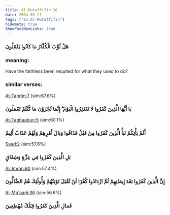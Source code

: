 ```yaml
---
title: Al-Mutaffifin:36
date: 2004-03-21
tags: ["83.Al-Mutaffifin"]
hidemeta: true 
ShowPostNavLinks: true 
---
```

### هَلْ ثُوِّبَ الْكُفَّارُ مَا كَانُوا يَفْعَلُونَ
### meaning: 
Have the faithless been requited for what they used to do?
### similar verses: 

[At-Tahrim:7](/66/7) (sim:67.6%)

### يَا أَيُّهَا الَّذِينَ كَفَرُوا لَا تَعْتَذِرُوا الْيَوْمَ ۖ إِنَّمَا تُجْزَوْنَ مَا كُنْتُمْ تَعْمَلُونَ

[At-Taghaabun:5](/64/5) (sim:60.1%)

### أَلَمْ يَأْتِكُمْ نَبَأُ الَّذِينَ كَفَرُوا مِنْ قَبْلُ فَذَاقُوا وَبَالَ أَمْرِهِمْ وَلَهُمْ عَذَابٌ أَلِيمٌ

[Saad:2](/38/2) (sim:57.6%)

### بَلِ الَّذِينَ كَفَرُوا فِي عِزَّةٍ وَشِقَاقٍ

[Ali Imran:90](/3/90) (sim:57.4%)

### إِنَّ الَّذِينَ كَفَرُوا بَعْدَ إِيمَانِهِمْ ثُمَّ ازْدَادُوا كُفْرًا لَنْ تُقْبَلَ تَوْبَتُهُمْ وَأُولَٰئِكَ هُمُ الضَّالُّونَ

[Al-Ma'aarij:36](/70/36) (sim:56.6%)

### فَمَالِ الَّذِينَ كَفَرُوا قِبَلَكَ مُهْطِعِينَ
